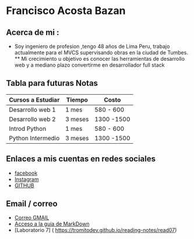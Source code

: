 # Francisco Acosta Bazan
## Acerca de mi : 
* Soy ingeniero de profesion  ,tengo 48 años de Lima Peru, trabajo actualmente para el MVCS supervisando obras en la ciudad de Tumbes. 
** Mi crecimiento u objetivo es conocer las herramientas de desarrollo web y a mediano plazo convertirme en desarrollador full stack

## Tabla para futuras Notas 

| Cursos a Estudiar | Tiempo      | Costo         |
|-------------------|-------------|---------------|
| Desarrollo web 1  | 1 mes       | 580 - 600     | 
|Desarrollo web 2   | 3 meses     | 1300 -1500    |
| Introd Python     | 1 mes       | 580 - 600     | 
| Python Intermedio | 3 meses     |1300 -1500     | 

## Enlaces a mis cuentas en redes sociales 
* [facebook](https://facebook.com)
* [Instagram](https://instagram.com)
* [GITHUB](https://github.com/tromitodev)
## Email / correo  
* [Correo GMAIL](https://francisco.pnsu@gmail.com)
* [Acceso a la guia de MarkDown](https://tromitodev.github.io/reading-notes/markdown-guide)
* [Laboratorio 7] ( https://tromitodev.github.io/reading-notes/read07)
